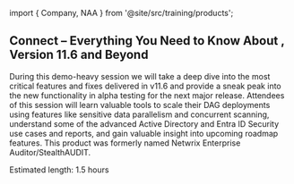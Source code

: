 import { Company, NAA } from '@site/src/training/products';

## <Company /> Connect – Everything You Need to Know About <NAA />, Version 11.6 and Beyond

During this demo-heavy session we will take a deep dive into the most critical features and fixes delivered in <NAA /> v11.6 and provide a sneak peak into the new functionality in alpha testing for the next major release. Attendees of this session will learn valuable tools to scale their DAG deployments using features like sensitive data parallelism and concurrent scanning, understand some of the advanced Active Directory and Entra ID Security use cases and reports, and gain valuable insight into upcoming roadmap features. This product was formerly named Netwrix Enterprise Auditor/StealthAUDIT.

Estimated length: 1.5 hours

